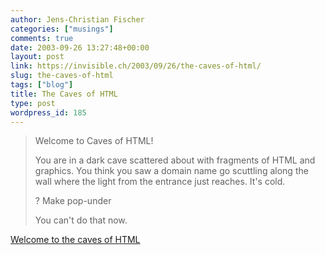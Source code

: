 ```yaml
---
author: Jens-Christian Fischer
categories: ["musings"]
comments: true
date: 2003-09-26 13:27:48+00:00
layout: post
link: https://invisible.ch/2003/09/26/the-caves-of-html/
slug: the-caves-of-html
tags: ["blog"]
title: The Caves of HTML
type: post
wordpress_id: 185
---
```


<blockquote>Welcome to Caves of HTML!

You are in a dark cave scattered about with fragments of HTML and graphics.  You think you saw a domain name go scuttling along the wall where the light from the entrance just reaches.  It's cold.

? Make pop-under

You can't do that now.</blockquote>



[Welcome to the caves of HTML](https://gutfeldt.ch/matthias/blog/singleblog.php?entry=1064454714)
